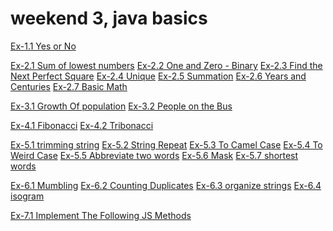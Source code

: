 # weekend 3, java basics

<!--* Basic -->

[Ex-1.1 Yes or No](./Ex-1.1.js)

<!--* Simple Math -->

[Ex-2.1 Sum of lowest numbers](./Ex-2.1.js)
[Ex-2.2 One and Zero - Binary](./Ex-2.2.js)
[Ex-2.3 Find the Next Perfect Square](./Ex-2.3.js)
[Ex-2.4 Unique](./Ex-2.4.js)
[Ex-2.5 Summation](./Ex-2.5.js)
[Ex-2.6 Years and Centuries](./Ex-2.6.js)
[Ex-2.7 Basic Math](./Ex-2.7.js)

<!--* Math In Story -->

[Ex-3.1 Growth Of population](./Ex-3.1.js)
[Ex-3.2 People on the Bus](./Ex-3.2.js)

<!--* Advanced Math -->

[Ex-4.1 Fibonacci](./Ex-4.1.js)
[Ex-4.2 Tribonacci](./Ex-4.2.js)

<!--* Basic Iteration Logic -->

[Ex-5.1 trimming string](./Ex-5.1.js)
[Ex-5.2 String Repeat](./Ex-5.2.js)
[Ex-5.3 To Camel Case](./Ex-5.3.js)
[Ex-5.4 To Weird Case](./Ex-5.4.js)
[Ex-5.5 Abbreviate two words](./Ex-5.5.js)
[Ex-5.6 Mask](./Ex-5.6.js)
[Ex-5.7 shortest words](./Ex-5.7.js)

<!--* Advanced Iteration Logic -->

[Ex-6.1 Mumbling](./Ex-6.1.js)
[Ex-6.2 Counting Duplicates](./Ex-6.2.js)
[Ex-6.3 organize strings](./Ex-6.3.js)
[Ex-6.4 isogram](./Ex-6.4.js)

<!--* Implement Functionality -->

[Ex-7.1 Implement The Following JS Methods](./Ex-7.1.js)
